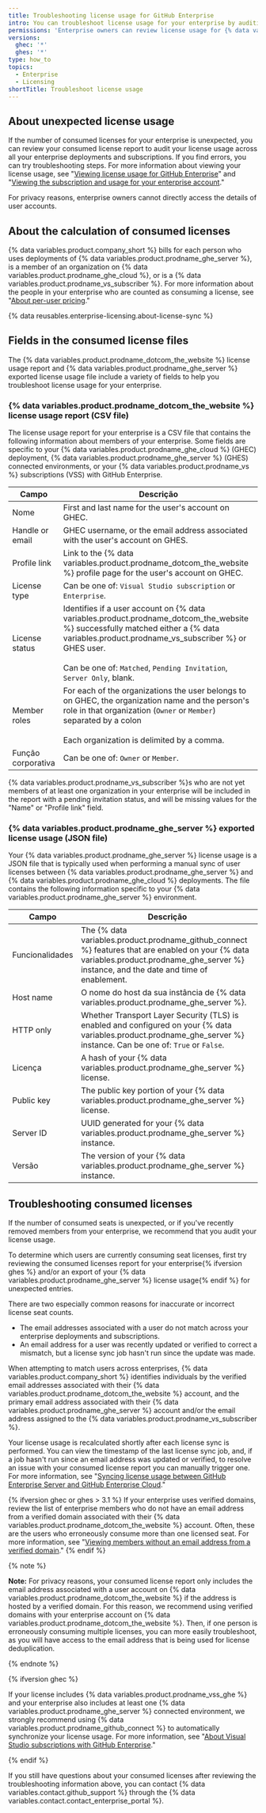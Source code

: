 ```yaml
---
title: Troubleshooting license usage for GitHub Enterprise
intro: You can troubleshoot license usage for your enterprise by auditing license reports.
permissions: 'Enterprise owners can review license usage for {% data variables.product.prodname_enterprise %}.'
versions:
  ghec: '*'
  ghes: '*'
type: how_to
topics:
  - Enterprise
  - Licensing
shortTitle: Troubleshoot license usage
---
```


## About unexpected license usage

If the number of consumed licenses for your enterprise is unexpected, you can review your consumed license report to audit your license usage across all your enterprise deployments and subscriptions. If you find errors, you can try troubleshooting steps. For more information about viewing your license usage, see "[Viewing license usage for GitHub Enterprise](/billing/managing-your-license-for-github-enterprise/viewing-license-usage-for-github-enterprise)" and "[Viewing the subscription and usage for your enterprise account](/billing/managing-billing-for-your-github-account/viewing-the-subscription-and-usage-for-your-enterprise-account)."

For privacy reasons, enterprise owners cannot directly access the details of user accounts.

## About the calculation of consumed licenses

{% data variables.product.company_short %} bills for each person who uses deployments of {% data variables.product.prodname_ghe_server %}, is a member of an organization on {% data variables.product.prodname_ghe_cloud %}, or is a {% data variables.product.prodname_vs_subscriber %}. For more information about the people in your enterprise who are counted as consuming a license, see "[About per-user pricing](/billing/managing-billing-for-your-github-account/about-per-user-pricing)."

{% data reusables.enterprise-licensing.about-license-sync %}

## Fields in the consumed license files

The {% data variables.product.prodname_dotcom_the_website %} license usage report and {% data variables.product.prodname_ghe_server %} exported license usage file include a variety of fields to help you troubleshoot license usage for your enterprise.
### {% data variables.product.prodname_dotcom_the_website %} license usage report (CSV file)

The license usage report for your enterprise is a CSV file that contains the following information about members of your enterprise. Some fields are specific to your {% data variables.product.prodname_ghe_cloud %} (GHEC) deployment, {% data variables.product.prodname_ghe_server %} (GHES) connected environments, or your {% data variables.product.prodname_vs %} subscriptions (VSS) with GitHub Enterprise.

| Campo              | Descrição                                                                                                                                                                                                                                                                             |
| ------------------ | ------------------------------------------------------------------------------------------------------------------------------------------------------------------------------------------------------------------------------------------------------------------------------------- |
| Nome               | First and last name for the user's account on GHEC.                                                                                                                                                                                                                                   |
| Handle or email    | GHEC username, or the email address associated with the user's account on GHES.                                                                                                                                                                                                       |
| Profile link       | Link to the {% data variables.product.prodname_dotcom_the_website %} profile page for the user's account on GHEC.                                                                                                                                                                   |
| License type       | Can be one of: `Visual Studio subscription` or `Enterprise`.                                                                                                                                                                                                                          |
| License status     | Identifies if a user account on {% data variables.product.prodname_dotcom_the_website %} successfully matched either a {% data variables.product.prodname_vs_subscriber %} or GHES user.<br><br>Can be one of: `Matched`, `Pending Invitation`, `Server Only`, blank. |
| Member roles       | For each of the organizations the user belongs to on GHEC, the organization name and the person's role in that organization (`Owner` or `Member`) separated by a colon<br><br>Each organization is delimited by a comma.                                                  |
| Função corporativa | Can be one of: `Owner` or `Member`.                                                                                                                                                                                                                                                   |

{% data variables.product.prodname_vs_subscriber %}s who are not yet members of at least one organization in your enterprise will be included in the report with a pending invitation status, and will be missing values for the "Name" or "Profile link" field.

### {% data variables.product.prodname_ghe_server %} exported license usage (JSON file)

Your {% data variables.product.prodname_ghe_server %} license usage is a JSON file that is typically used when performing a manual sync of user licenses between {% data variables.product.prodname_ghe_server %} and {% data variables.product.prodname_ghe_cloud %} deployments. The file contains the following information specific to your {% data variables.product.prodname_ghe_server %} environment.

| Campo           | Descrição                                                                                                                                                                                      |
| --------------- | ---------------------------------------------------------------------------------------------------------------------------------------------------------------------------------------------- |
| Funcionalidades | The {% data variables.product.prodname_github_connect %} features that are enabled on your {% data variables.product.prodname_ghe_server %} instance, and the date and time of enablement. |
| Host name       | O nome do host da sua instância de {% data variables.product.prodname_ghe_server %}.                                                                                                         |
| HTTP only       | Whether Transport Layer Security (TLS) is enabled and configured on your {% data variables.product.prodname_ghe_server %} instance. Can be one of: `True` or `False`.                        |
| Licença         | A hash of your {% data variables.product.prodname_ghe_server %} license.                                                                                                                     |
| Public key      | The public key portion of your {% data variables.product.prodname_ghe_server %} license.                                                                                                     |
| Server ID       | UUID generated for your {% data variables.product.prodname_ghe_server %} instance.                                                                                                           |
| Versão          | The version of your {% data variables.product.prodname_ghe_server %} instance.                                                                                                               |

## Troubleshooting consumed licenses

If the number of consumed seats is unexpected, or if you've recently removed members from your enterprise, we recommend that you audit your license usage.

To determine which users are currently consuming seat licenses, first try reviewing the consumed licenses report for your enterprise{% ifversion ghes %} and/or an export of your {% data variables.product.prodname_ghe_server %} license usage{% endif %} for unexpected entries.

There are two especially common reasons for inaccurate or incorrect license seat counts.
- The email addresses associated with a user do not match across your enterprise deployments and subscriptions.
- An email address for a user was recently updated or verified to correct a mismatch, but a license sync job hasn't run since the update was made.

When attempting to match users across enterprises, {% data variables.product.company_short %} identifies individuals by the verified email addresses associated with their {% data variables.product.prodname_dotcom_the_website %} account, and the primary email address associated with their {% data variables.product.prodname_ghe_server %} account and/or the email address assigned to the {% data variables.product.prodname_vs_subscriber %}.

Your license usage is recalculated shortly after each license sync is performed. You can view the timestamp of the last license sync job, and, if a job hasn't run since an email address was updated or verified, to resolve an issue with your consumed license report you can manually trigger one. For more information, see "[Syncing license usage between GitHub Enterprise Server and GitHub Enterprise Cloud](/billing/managing-your-license-for-github-enterprise/syncing-license-usage-between-github-enterprise-server-and-github-enterprise-cloud)."

{% ifversion ghec or ghes > 3.1 %}
If your enterprise uses verified domains, review the list of enterprise members who do not have an email address from a verified domain associated with their {% data variables.product.prodname_dotcom_the_website %} account. Often, these are the users who erroneously consume more than one licensed seat. For more information, see "[Viewing members without an email address from a verified domain](/admin/user-management/managing-users-in-your-enterprise/viewing-people-in-your-enterprise#viewing-members-without-an-email-address-from-a-verified-domain)."
{% endif %}

{% note %}

**Note:** For privacy reasons, your consumed license report only includes the email address associated with a user account on {% data variables.product.prodname_dotcom_the_website %} if the address is hosted by a verified domain. For this reason, we recommend using verified domains with your enterprise account on {% data variables.product.prodname_dotcom_the_website %}. Then, if one person is erroneously consuming multiple licenses, you can more easily troubleshoot, as you will have access to the email address that is being used for license deduplication.

{% endnote %}

{% ifversion ghec %}

If your license includes {% data variables.product.prodname_vss_ghe %} and your enterprise also includes at least one {% data variables.product.prodname_ghe_server %} connected environment, we strongly recommend using {% data variables.product.prodname_github_connect %} to automatically synchronize your license usage. For more information, see "[About Visual Studio subscriptions with GitHub Enterprise](/enterprise-cloud@latest/billing/managing-licenses-for-visual-studio-subscriptions-with-github-enterprise/about-visual-studio-subscriptions-with-github-enterprise)."

{% endif %}

If you still have questions about your consumed licenses after reviewing the troubleshooting information above, you can contact {% data variables.contact.github_support %} through the {% data variables.contact.contact_enterprise_portal %}.
